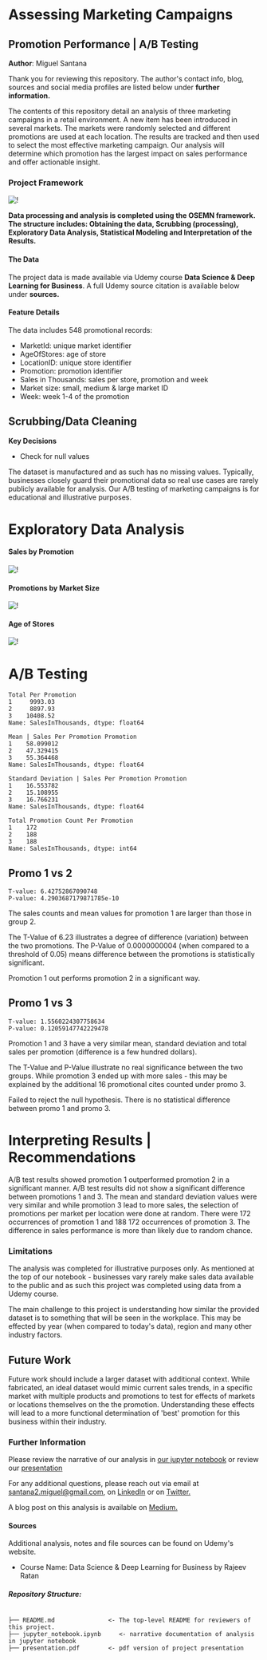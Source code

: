 
# Assessing Marketing Campaigns
## Promotion Performance | A/B Testing

**Author**: Miguel Santana

Thank you for reviewing this repository. The author's contact info, blog, sources and social media profiles are listed below under **further information.**

The contents of this repository detail an analysis of three marketing campaigns in a retail environment. A new item has been introduced in several markets. The markets were randomly selected and different promotions are used at each location. The results are tracked and then used to select the most effective marketing campaign. Our analysis will determine which promotion has the largest impact on sales performance and offer actionable insight. 

### Project Framework

![!](/images/OSEMN.png)

**Data processing and analysis is completed using the OSEMN framework. The structure includes: Obtaining the data, Scrubbing (processing), Exploratory Data Analysis, Statistical Modeling and Interpretation of the Results.**

#### The Data

The project data is made available via Udemy course **Data Science & Deep Learning for Business**. A full Udemy source citation is available below under **sources.** 

#### Feature Details

The data includes 548 promotional records:
- MarketId: unique market identifier
- AgeOfStores: age of store
- LocationID: unique store identifier
- Promotion: promotion identifier
- Sales in Thousands: sales per store, promotion and week
- Market size: small, medium & large market ID
- Week: week 1-4 of the promotion

## Scrubbing/Data Cleaning 

**Key Decisions**

* Check for null values

The dataset is manufactured and as such has no missing values. Typically, businesses closely guard their promotional data so real use cases are rarely publicly available for analysis. Our A/B testing of marketing campaigns is for educational and illustrative purposes.

# Exploratory Data Analysis

#### Sales by Promotion

![!](/images/salesxpromo.jpg)

#### Promotions by Market Size

![!](/images/promoxmarket.jpg)

#### Age of Stores

![!](/images/storeages.jpg)

# A/B Testing

    Total Per Promotion
    1     9993.03
    2     8897.93
    3    10408.52
    Name: SalesInThousands, dtype: float64

    Mean | Sales Per Promotion Promotion
    1    58.099012
    2    47.329415
    3    55.364468
    Name: SalesInThousands, dtype: float64
    
    Standard Deviation | Sales Per Promotion Promotion
    1    16.553782
    2    15.108955
    3    16.766231
    Name: SalesInThousands, dtype: float64
    
    Total Promotion Count Per Promotion 
    1    172
    2    188
    3    188
    Name: SalesInThousands, dtype: int64

## Promo 1 vs 2

    T-value: 6.42752867090748
    P-value: 4.2903687179871785e-10

The sales counts and mean values for promotion 1 are larger than those in group 2. 

The T-Value of 6.23 illustrates a degree of difference (variation) between the two promotions. The P-Value of 0.0000000004 (when compared to a threshold of 0.05) means difference between the promotions is statistically significant. 

Promotion 1 out performs promotion 2 in a significant way. 

## Promo 1 vs 3


    T-value: 1.5560224307758634
    P-value: 0.12059147742229478

Promotion 1 and 3 have a very similar mean, standard deviation and total sales per promotion (difference is a few hundred dollars).

The T-Value and P-Value illustrate no real significance between the two groups. While promotion 3 ended up with more sales - this may be explained by the additional 16 promotional cites counted under promo 3.

Failed to reject the null hypothesis. There is no statistical difference between promo 1 and promo 3.

# Interpreting Results | Recommendations

A/B test results showed promotion 1 outperformed promotion 2 in a significant manner. A/B test results did not show a significant difference between promotions 1 and 3. The mean and standard deviation values were very similar and while promotion 3 lead to more sales, the selection of promotions per market per location were done at random. There were 172 occurrences of promotion 1 and 188 172 occurrences of promotion 3. The difference in sales performance is more than likely due to random chance. 

### Limitations
The analysis was completed for illustrative purposes only. As mentioned at the top of our notebook - businesses vary rarely make sales data available to the public and as such this project was completed using data from a Udemy course. 

The main challenge to this project is understanding how similar the provided dataset is to something that will be seen in the workplace. This may be effected by year (when compared to today's data), region and many other industry factors. 

## Future Work

Future work should include a larger dataset with additional context. While fabricated, an ideal dataset would mimic current sales trends, in a specific market with multiple products and promotions to test for effects of markets or locations themselves on the the promotion. Understanding these effects will lead to a more functional determination of 'best' promotion for this business within their industry. 

### Further Information
Please review the narrative of our analysis in [our jupyter notebook](./jupyter_notebook.ipynb) or review our [presentation](./powerpoint.pdf)

For any additional questions, please reach out via email at santana2.miguel@gmail.com, on [LinkedIn](https://www.linkedin.com/in/miguel-angel-santana-ii-mba-51467276/) or on [Twitter.](https://twitter.com/msantana_ds)

A blog post on this analysis is available on [Medium.](https://miguelangelsantana.medium.com/marketing-campaign-assessment-b7f5785ffb4c)

#### Sources

Additional analysis, notes and file sources can be found on Udemy's website. 

* Course Name: Data Science & Deep Learning for Business by Rajeev Ratan

##### Repository Structure:

```

├── README.md               <- The top-level README for reviewers of this project.
├── jupyter_notebook.ipynb     <- narrative documentation of analysis in jupyter notebook
├── presentation.pdf        <- pdf version of project presentation

```